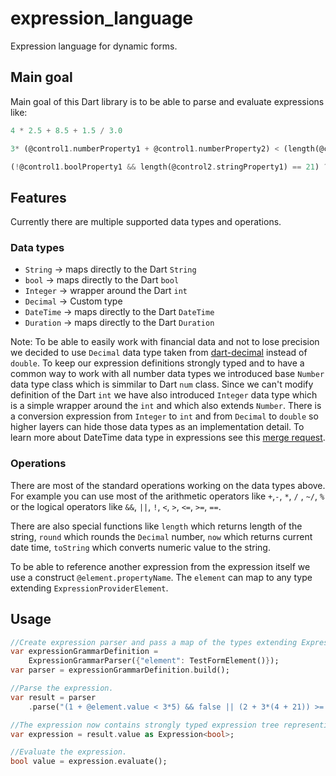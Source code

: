 # expression_language

Expression language for dynamic forms.

## Main goal

Main goal of this Dart library is to be able to parse and evaluate expressions like: 
```dart
4 * 2.5 + 8.5 + 1.5 / 3.0
```
```dart
3* (@control1.numberProperty1 + @control1.numberProperty2) < (length(@control2.stringProperty1 + "test string") - 42)
```
```dart
(!@control1.boolProperty1 && length(@control2.stringProperty1) == 21) ? "string1" : "string2"
```

## Features

Currently there are multiple supported data types and operations.

### Data types
* `String` -> maps directly to the Dart `String`
* `bool` -> maps directly to the Dart `bool`
* `Integer` -> wrapper around the Dart `int`
* `Decimal` -> Custom type
* `DateTime` -> maps directly to the Dart `DateTime`
* `Duration` -> maps directly to the Dart `Duration`

Note: To be able to easily work with financial data and not to lose precision we decided to use `Decimal` data type taken from [dart-decimal](https://github.com/a14n/dart-decimal) instead of `double`. To keep our expression definitions strongly typed and to have a common way to work with all number data types we introduced base `Number` data type class which is simmilar to Dart `num` class. Since we can't modify definition of the Dart `int` we have also introduced `Integer` data type which is a simple wrapper around the `int` and which also extends `Number`. There is a conversion expression from `Integer` to `int` and from `Decimal` to `double` so higher layers can hide those data types as an implementation detail.
To learn more about DateTime data type in expressions see this [merge request](https://github.com/OndrejKunc/flutter_dynamic_forms/pull/9).

### Operations
There are most of the standard operations working on the data types above. For example you can use most of the arithmetic operators like `+`,`-`, `*`, `/` , `~/`, `%` or the logical operators like `&&`, `||`, `!`, `<`, `>`, `<=`, `>=`, `==`.

There are also special functions like `length` which returns length of the string, `round` which rounds the `Decimal` number, `now` which returns current date time, `toString` which converts numeric value to the string.

To be able to reference another expression from the expression itself we use a construct `@element.propertyName`. The `element` can map to any type extending `ExpressionProviderElement`.

## Usage

```dart
//Create expression parser and pass a map of the types extending ExpressionProviderElement which can hold other expressions.
var expressionGrammarDefinition =
    ExpressionGrammarParser({"element": TestFormElement()});
var parser = expressionGrammarDefinition.build();

//Parse the expression.
var result = parser
    .parse("(1 + @element.value < 3*5) && false || (2 + 3*(4 + 21)) >= 15");

//The expression now contains strongly typed expression tree representing the expression above.
var expression = result.value as Expression<bool>;

//Evaluate the expression.
bool value = expression.evaluate();
```